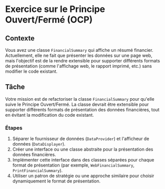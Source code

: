 ﻿# Exercice sur le Principe Ouvert/Fermé (OCP)

## Contexte
Vous avez une classe `FinancialSummary` qui affiche un résumé financier. 
Actuellement, elle ne fait que présenter les données sur une page web, mais l'objectif est de la rendre extensible pour supporter différents formats de présentation (comme l'affichage web, le rapport imprimé, etc.) sans modifier le code existant.

## Tâche
Votre mission est de refactoriser la classe `FinancialSummary` pour qu'elle suive le Principe Ouvert/Fermé. La classe devrait être extensible pour supporter différents formats de présentation des données financières, tout en évitant la modification du code existant.

### Étapes
1. Séparer le fournisseur de données (`DataProvider`) et l'afficheur de données (`DataDisplayer`).
2. Créer une interface ou une classe abstraite pour la présentation des données financières.
3. Implémenter cette interface dans des classes séparées pour chaque format de présentation (par exemple, `WebFinancialSummary`, `PrintFinancialSummary`).
4. Utiliser un patron de stratégie ou une approche similaire pour choisir dynamiquement le format de présentation.
